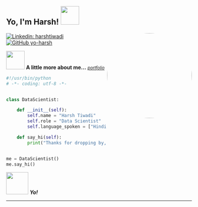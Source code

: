 <h2> Yo, I'm Harsh! <img src="https://media0.giphy.com/media/v1.Y2lkPTc5MGI3NjExeW02b2VydTJpcmdsdzg5OGhzMWZpa2JldzA1Mmc3bHVzemNweTJydiZlcD12MV9pbnRlcm5hbF9naWZfYnlfaWQmY3Q9cw/QigYdnKB0BL0dvh9Xu/giphy.gif" width="50"></h2>
<img align='right' src="[https://media1.giphy.com/media/v1.Y2lkPTc5MGI3NjExeHZxamtyMmtpazA2empxMWNwOGp6NGZwaXdrbXYwZHM0OHI2YncweSZlcD12MV9pbnRlcm5hbF9naWZfYnlfaWQmY3Q9cw/7EMuTfl61WDzFwar6G/giphy.gif](https://media.giphy.com/media/v1.Y2lkPTc5MGI3NjExZHFiaGFyZjAyZHhuZDkzNDFvdzExbHh6dm9iNGpiaXMybmpvd3JrOSZlcD12MV9naWZzX3NlYXJjaCZjdD1n/lJNoBCvQYp7nq/giphy.gif)" width="230" style="border-radius: 50%;">

[![Linkedin: harshtiwadi](https://img.shields.io/badge/-harshtiwadi-blue?style=flat-square&logo=Linkedin&logoColor=white&link=https://www.linkedin.com/in/harshtiwadi/)](https://www.linkedin.com/in/harshtiwadi/)
[![GitHub yo-harsh](https://img.shields.io/github/followers/yo-harsh?label=follow&style=social)](https://github.com/yo-harsh)


<img src="https://media.giphy.com/media/VgCDAzcKvsR6OM0uWg/giphy.gif" width="50"> **<b>A little more about me...</b>**  _<i><small>[portfolio](https://yo-harsh.github.io/portfolio/)</small></i>_

```python
#!/usr/bin/python
# -*- coding: utf-8 -*-


class DataScientist:

    def __init__(self):
        self.name = "Harsh Tiwadi"
        self.role = "Data Scientist"
        self.language_spoken = ["Hindi", "English"]

    def say_hi(self):
        print("Thanks for dropping by, hope you find some of my work interesting.")


me = DataScientist()
me.say_hi()
```

<img src="https://media.tenor.com/zqzxOu6FZk0AAAAM/hey-cat.gif" width="60"> <em><b>Yo!</b></em>

---
